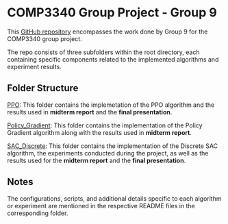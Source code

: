 # COMP3340 Group Project - Group 9

This [GitHub repository](https://github.com/yyanghly/COMP3340_GroupProject/tree/main) encompasses the work done by Group 9 for the COMP3340 group project.

The repo consists of three subfolders within the root directory, each containing specific components related to the implemented algorithms and experiment results.

## Folder Structure

[PPO](PPO): This folder contains the implemetation of the PPO algorithm and the results used in **midterm report** and the **final presentation**.

[Policy_Gradient](Policy_Gradient): This folder contains the implementation of the Policy Gradient algorithm along with the results used in **midterm report**.

[SAC_Discrete](SAC_Discrete): This folder contains the implementation of the Discrete SAC algorithm, the experiments conducted during the project, as well as the results used for the **midterm report** and the **final presentation**.

## Notes

The configurations, scripts, and additional details specific to each algorithm or experiment are mentioned in the respective README files in the corresponding folder.

